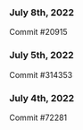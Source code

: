 ### July 8th, 2022

Commit #20915

### July 5th, 2022

Commit #314353


### July 4th, 2022

Commit #72281
